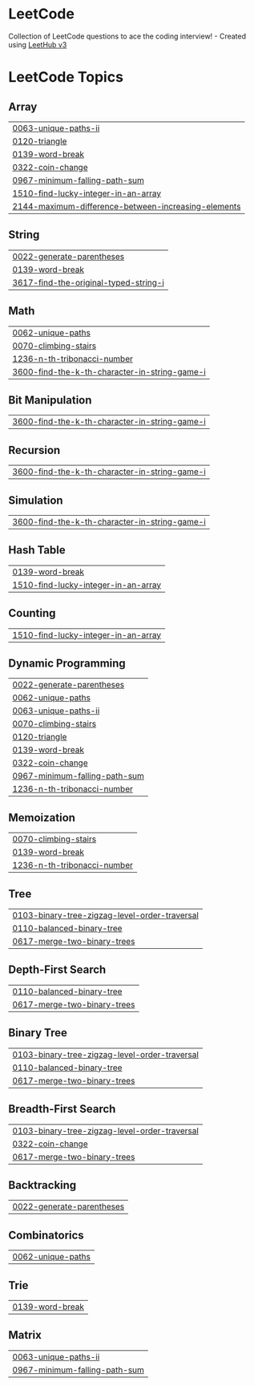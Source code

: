 # LeetCode
Collection of LeetCode questions to ace the coding interview! - Created using [LeetHub v3](https://github.com/raphaelheinz/LeetHub-3.0)

<!---LeetCode Topics Start-->
# LeetCode Topics
## Array
|  |
| ------- |
| [0063-unique-paths-ii](https://github.com/22MH1A42G5/LeetCode/tree/master/0063-unique-paths-ii) |
| [0120-triangle](https://github.com/22MH1A42G5/LeetCode/tree/master/0120-triangle) |
| [0139-word-break](https://github.com/22MH1A42G5/LeetCode/tree/master/0139-word-break) |
| [0322-coin-change](https://github.com/22MH1A42G5/LeetCode/tree/master/0322-coin-change) |
| [0967-minimum-falling-path-sum](https://github.com/22MH1A42G5/LeetCode/tree/master/0967-minimum-falling-path-sum) |
| [1510-find-lucky-integer-in-an-array](https://github.com/22MH1A42G5/LeetCode/tree/master/1510-find-lucky-integer-in-an-array) |
| [2144-maximum-difference-between-increasing-elements](https://github.com/22MH1A42G5/LeetCode/tree/master/2144-maximum-difference-between-increasing-elements) |
## String
|  |
| ------- |
| [0022-generate-parentheses](https://github.com/22MH1A42G5/LeetCode/tree/master/0022-generate-parentheses) |
| [0139-word-break](https://github.com/22MH1A42G5/LeetCode/tree/master/0139-word-break) |
| [3617-find-the-original-typed-string-i](https://github.com/22MH1A42G5/LeetCode/tree/master/3617-find-the-original-typed-string-i) |
## Math
|  |
| ------- |
| [0062-unique-paths](https://github.com/22MH1A42G5/LeetCode/tree/master/0062-unique-paths) |
| [0070-climbing-stairs](https://github.com/22MH1A42G5/LeetCode/tree/master/0070-climbing-stairs) |
| [1236-n-th-tribonacci-number](https://github.com/22MH1A42G5/LeetCode/tree/master/1236-n-th-tribonacci-number) |
| [3600-find-the-k-th-character-in-string-game-i](https://github.com/22MH1A42G5/LeetCode/tree/master/3600-find-the-k-th-character-in-string-game-i) |
## Bit Manipulation
|  |
| ------- |
| [3600-find-the-k-th-character-in-string-game-i](https://github.com/22MH1A42G5/LeetCode/tree/master/3600-find-the-k-th-character-in-string-game-i) |
## Recursion
|  |
| ------- |
| [3600-find-the-k-th-character-in-string-game-i](https://github.com/22MH1A42G5/LeetCode/tree/master/3600-find-the-k-th-character-in-string-game-i) |
## Simulation
|  |
| ------- |
| [3600-find-the-k-th-character-in-string-game-i](https://github.com/22MH1A42G5/LeetCode/tree/master/3600-find-the-k-th-character-in-string-game-i) |
## Hash Table
|  |
| ------- |
| [0139-word-break](https://github.com/22MH1A42G5/LeetCode/tree/master/0139-word-break) |
| [1510-find-lucky-integer-in-an-array](https://github.com/22MH1A42G5/LeetCode/tree/master/1510-find-lucky-integer-in-an-array) |
## Counting
|  |
| ------- |
| [1510-find-lucky-integer-in-an-array](https://github.com/22MH1A42G5/LeetCode/tree/master/1510-find-lucky-integer-in-an-array) |
## Dynamic Programming
|  |
| ------- |
| [0022-generate-parentheses](https://github.com/22MH1A42G5/LeetCode/tree/master/0022-generate-parentheses) |
| [0062-unique-paths](https://github.com/22MH1A42G5/LeetCode/tree/master/0062-unique-paths) |
| [0063-unique-paths-ii](https://github.com/22MH1A42G5/LeetCode/tree/master/0063-unique-paths-ii) |
| [0070-climbing-stairs](https://github.com/22MH1A42G5/LeetCode/tree/master/0070-climbing-stairs) |
| [0120-triangle](https://github.com/22MH1A42G5/LeetCode/tree/master/0120-triangle) |
| [0139-word-break](https://github.com/22MH1A42G5/LeetCode/tree/master/0139-word-break) |
| [0322-coin-change](https://github.com/22MH1A42G5/LeetCode/tree/master/0322-coin-change) |
| [0967-minimum-falling-path-sum](https://github.com/22MH1A42G5/LeetCode/tree/master/0967-minimum-falling-path-sum) |
| [1236-n-th-tribonacci-number](https://github.com/22MH1A42G5/LeetCode/tree/master/1236-n-th-tribonacci-number) |
## Memoization
|  |
| ------- |
| [0070-climbing-stairs](https://github.com/22MH1A42G5/LeetCode/tree/master/0070-climbing-stairs) |
| [0139-word-break](https://github.com/22MH1A42G5/LeetCode/tree/master/0139-word-break) |
| [1236-n-th-tribonacci-number](https://github.com/22MH1A42G5/LeetCode/tree/master/1236-n-th-tribonacci-number) |
## Tree
|  |
| ------- |
| [0103-binary-tree-zigzag-level-order-traversal](https://github.com/22MH1A42G5/LeetCode/tree/master/0103-binary-tree-zigzag-level-order-traversal) |
| [0110-balanced-binary-tree](https://github.com/22MH1A42G5/LeetCode/tree/master/0110-balanced-binary-tree) |
| [0617-merge-two-binary-trees](https://github.com/22MH1A42G5/LeetCode/tree/master/0617-merge-two-binary-trees) |
## Depth-First Search
|  |
| ------- |
| [0110-balanced-binary-tree](https://github.com/22MH1A42G5/LeetCode/tree/master/0110-balanced-binary-tree) |
| [0617-merge-two-binary-trees](https://github.com/22MH1A42G5/LeetCode/tree/master/0617-merge-two-binary-trees) |
## Binary Tree
|  |
| ------- |
| [0103-binary-tree-zigzag-level-order-traversal](https://github.com/22MH1A42G5/LeetCode/tree/master/0103-binary-tree-zigzag-level-order-traversal) |
| [0110-balanced-binary-tree](https://github.com/22MH1A42G5/LeetCode/tree/master/0110-balanced-binary-tree) |
| [0617-merge-two-binary-trees](https://github.com/22MH1A42G5/LeetCode/tree/master/0617-merge-two-binary-trees) |
## Breadth-First Search
|  |
| ------- |
| [0103-binary-tree-zigzag-level-order-traversal](https://github.com/22MH1A42G5/LeetCode/tree/master/0103-binary-tree-zigzag-level-order-traversal) |
| [0322-coin-change](https://github.com/22MH1A42G5/LeetCode/tree/master/0322-coin-change) |
| [0617-merge-two-binary-trees](https://github.com/22MH1A42G5/LeetCode/tree/master/0617-merge-two-binary-trees) |
## Backtracking
|  |
| ------- |
| [0022-generate-parentheses](https://github.com/22MH1A42G5/LeetCode/tree/master/0022-generate-parentheses) |
## Combinatorics
|  |
| ------- |
| [0062-unique-paths](https://github.com/22MH1A42G5/LeetCode/tree/master/0062-unique-paths) |
## Trie
|  |
| ------- |
| [0139-word-break](https://github.com/22MH1A42G5/LeetCode/tree/master/0139-word-break) |
## Matrix
|  |
| ------- |
| [0063-unique-paths-ii](https://github.com/22MH1A42G5/LeetCode/tree/master/0063-unique-paths-ii) |
| [0967-minimum-falling-path-sum](https://github.com/22MH1A42G5/LeetCode/tree/master/0967-minimum-falling-path-sum) |
<!---LeetCode Topics End-->